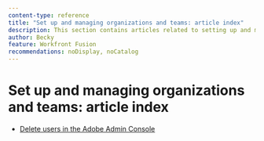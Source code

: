 ```yaml
---
content-type: reference
title: "Set up and managing organizations and teams: article index"
description: This section contains articles related to setting up and managing organizations and teams in Adobe Workfront Fusion.
author: Becky
feature: Workfront Fusion
recommendations: noDisplay, noCatalog
---
```


# Set up and managing organizations and teams: article index

* [Delete users in the Adobe Admin Console](/help/workfront-fusion/set-up-and-manage-workfront-fusion/set-up-and-manage-orgs-and-teams/delete-users-admin-console.md)




